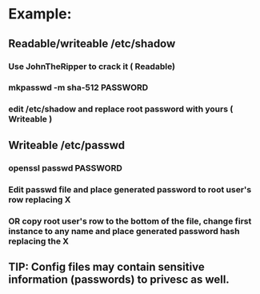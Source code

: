 # Example:

## Readable/writeable /etc/shadow

### Use JohnTheRipper to crack it ( Readable)

### mkpasswd -m sha-512 PASSWORD

### edit /etc/shadow and replace root password with yours ( Writeable )

## Writeable /etc/passwd

### openssl passwd PASSWORD

### Edit passwd file and place generated password to root user's row replacing X

### OR copy root user's row to the bottom of the file, change first instance to any name and place generated password hash replacing the X

## TIP: Config files may contain sensitive information (passwords) to privesc as well.
